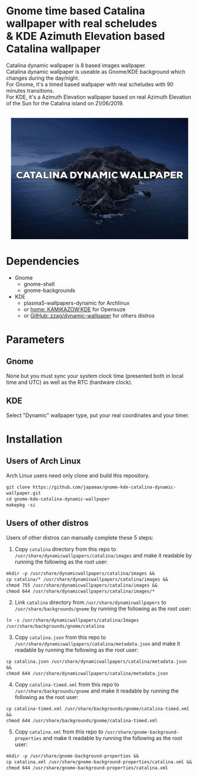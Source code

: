 # Gnome time based Catalina wallpaper with real scheludes</br>& KDE Azimuth Elevation based Catalina wallpaper

Catalina dynamic wallpaper is 8 based images wallpaper.</br>
Catalina dynamic wallpaper is useable as Gnome/KDE background which changes during the day/night.</br>
For Gnome, it's a timed based wallpaper with real scheludes with 90 minutes transitions.</br>
For KDE, it's a Azimuth Elevation wallpaper based on real Azimuth Elevation of the Sun for the Catalina island on 21/06/2019.</br></br>


<p align="center">
  <img width="478" height="326" src="gnome-kde-dynamic-wallpaper-catalina.gif">
</p>


# Dependencies
* Gnome
  * gnome-shell
  * gnome-backgrounds
* KDE
  * plasma5-wallpapers-dynamic for Archlinux 
  * or [home: KAMiKAZOW:KDE](https://software.opensuse.org//download.html?project=home%3AKAMiKAZOW%3AKDE&package=plasma5-dynamic-wallpaper) for Opensuze
  - or [GitHub: zzag/dynamic-wallpaper](https://github.com/zzag/dynamic-wallpaper) for others distros

# Parameters
## Gnome
None but you must sync your system clock time (presented both in local time and UTC) as well as the RTC (hardware clock).
## KDE
Select "Dynamic" wallpaper type, put your real coordinates and your timer.


# Installation
## Users of Arch Linux
Arch Linux users  need only clone and build this repository.

```
git clone https://github.com/japamax/gnome-kde-catalina-dynamic-wallpaper.git
cd gnome-kde-catalina-dynamic-wallpaper
makepkg -si
```

## Users of other distros
Users of other distros can manually complete these 5 steps:

1) Copy `catalina` directory from this repo  to `/usr/share/dynamicwallpapers/catalina/images` and make it readable by running the following as the root user:
```
mkdir -p /usr/share/dynamicwallpapers/catalina/images && 
cp catalina/* /usr/share/dynamicwallpapers/catalina/images && 
chmod 755 /usr/share/dynamicwallpapers/catalina/images && 
chmod 644 /usr/share/dynamicwallpapers/catalina/images/*
```

2) Link `catalina` directory from `/usr/share/dynamicwallpapers` to `/usr/share/backgrounds/gnome` by running the following as the root user:
```
ln -s /usr/share/dynamicwallpapers/catalina/Images /usr/share/backgrounds/gnome/catalina
```

3) Copy `catalina.json` from this repo  to `/usr/share/dynamicwallpapers/catalina/metadata.json` and make it readable by running the following as the root user:
```
cp catalina.json /usr/share/dynamicwallpapers/catalina/metadata.json && 
chmod 644 /usr/share/dynamicwallpapers/catalina/metadata.json
```

4) Copy `catalina-timed.xml` from this repo  to `/usr/share/backgrounds/gnome` and make it readable by running the following as the root user:
```
cp catalina-timed.xml /usr/share/backgrounds/gnome/catalina-timed.xml && 
chmod 644 /usr/share/backgrounds/gnome/catalina-timed.xml
```
5) Copy `catalina.xml` from this repo  to `/usr/share/gnome-background-properties` and make it readable by running the following as the root user:
```
mkdir -p /usr/share/gnome-background-properties && 
cp catalina.xml /usr/share/gnome-background-properties/catalina.xml && 
chmod 644 /usr/share/gnome-background-properties/catalina.xml
```
